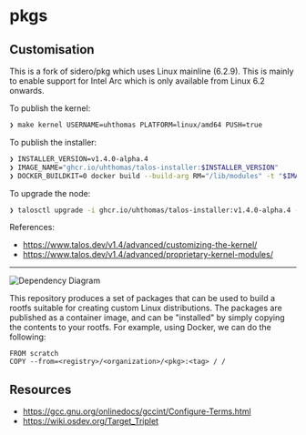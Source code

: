 # pkgs

## Customisation

This is a fork of sidero/pkg which uses Linux mainline (6.2.9). This is mainly
to enable support for Intel Arc which is only available from Linux 6.2 onwards.

To publish the kernel:

```sh
❯ make kernel USERNAME=uhthomas PLATFORM=linux/amd64 PUSH=true
```

To publish the installer:

```sh
❯ INSTALLER_VERSION=v1.4.0-alpha.4
❯ IMAGE_NAME="ghcr.io/uhthomas/talos-installer:$INSTALLER_VERSION"
❯ DOCKER_BUILDKIT=0 docker build --build-arg RM="/lib/modules" -t "$IMAGE_NAME" . && docker push "$IMAGE_NAME"
```

To upgrade the node:

```sh
❯ talosctl upgrade -i ghcr.io/uhthomas/talos-installer:v1.4.0-alpha.4 -p
```

References:

- https://www.talos.dev/v1.4/advanced/customizing-the-kernel/
- https://www.talos.dev/v1.4/advanced/proprietary-kernel-modules/

---

![Dependency Diagram](/deps.png)

This repository produces a set of packages that can be used to build a rootfs suitable for creating custom Linux distributions.
The packages are published as a container image, and can be "installed" by simply copying the contents to your rootfs.
For example, using Docker, we can do the following:

```docker
FROM scratch
COPY --from=<registry>/<organization>/<pkg>:<tag> / /
```

## Resources

- https://gcc.gnu.org/onlinedocs/gccint/Configure-Terms.html
- https://wiki.osdev.org/Target_Triplet
